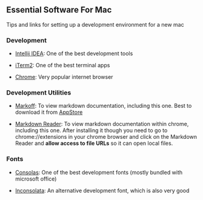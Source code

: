 ## Essential Software For Mac
Tips and links for setting up a development environment for a new mac

### Development
* [Intellij IDEA](https://www.jetbrains.com/idea/download): One of the best 
development tools

* [iTerm2](https://www.iterm2.com/): One of the best terminal apps

* [Chrome](https://www.google.com/chrome/): Very popular internet browser 

### Development Utilities
* [Markoff](https://robots.thoughtbot.com/markoff-free-markdown-previewer): 
To view markdown documentation, including this one. Best to download it from
[AppStore](https://itunes.apple.com/us/app/markoff/id1084713122?mt=12)

* [Markdown Reader](https://chrome.google.com/webstore/detail/markdown-reader/gpoigdifkoadgajcincpilkjmejcaanc):
To view markdown documentation within chrome, including this one. 
After installing it though you need to go to chrome://extensions in your chrome browser
and click on the Markdown Reader and **allow access to file URLs** so it can open local files.

### Fonts
* [Consolas](https://www.google.com/search?q=consolas+font): One of the 
best development fonts (mostly bundled with microsoft office)

* [Inconsolata](https://fonts.google.com/specimen/Inconsolata): An alternative
development font, which is also very good





 